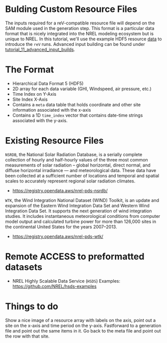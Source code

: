 Bulding Custom Resource Files
===
The inputs required for a reV-compatible resource file will depend on the SAM module used in the generation step. This format is a particular data format that is nicely integrated into the NREL modeling ecosystem but is unique to NREL. In this tutorial, we'll use the example HDF5 resource [data](../../data/resources/) to introduce the `reV` runs. Advanced input building can be found under [tutorial_11_advanced_input_builds](../../tutorial_11_advanced_input_builds/README.md). 

The Format
===
- Hierarchical Data Format 5 (HDF5)
- 2D array for each data variable (GHI, Windspeed, air pressure, etc.)
- Time Index on Y-Axis
- Site Index X-Axis
- Contains a `meta` data table that holds coordinate and other site information associated with the x-axis
- Contains a 1D `time_index` vector that contains date-time strings associated with the y-axis.


Existing Resource Files
===
`NSRDB`, the National Solar Radiation Database, is a serially complete collection of hourly and half-hourly values of the three most common measurements of solar radiation – global horizontal, direct normal, and diffuse horizontal irradiance — and meteorological data. These data have been collected at a sufficient number of locations and temporal and spatial scales to accurately represent regional solar radiation climates.
  - https://registry.opendata.aws/nrel-pds-nsrdb/

`WTK`, the Wind Integration National Dataset (WIND) Toolkit, is an update and expansion of the Eastern Wind Integration Data Set and Western Wind Integration Data Set. It supports the next generation of wind integration studies. It includes instantaneous meteorological conditions from computer model output and calculated turbine power for more than 126,000 sites in the continental United States for the years 2007–2013. 
  - https://registry.opendata.aws/nrel-pds-wtk/


Remote ACCESS to preformatted datasets
===
  - NREL Highly Scalable Data Service (`HSDS`) Examples: https://github.com/NREL/hsds-examples


Things to do
===

Show a nice image of a resource array with labels on the axis, point out a site on the x-axis and time period on the y-axis.
Fastforward to a generation file and point out the same items in it.
Go back to the meta file and point out the row with that site.

